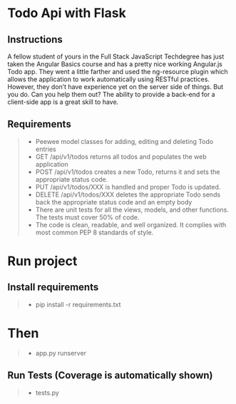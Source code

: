 # Todo Api with Flask

## Instructions

A fellow student of yours in the Full Stack JavaScript Techdegree has just taken the Angular Basics course and has a pretty nice working Angular.js Todo app. They went a little farther and used the ng-resource plugin which allows the application to work automatically using RESTful practices. However, they don’t have experience yet on the server side of things. But you do. Can you help them out? The ability to provide a back-end for a client-side app is a great skill to have.

## Requirements
>- Peewee model classes for adding, editing and deleting Todo entries
>- GET /api/v1/todos returns all todos and populates the web application
>- POST /api/v1/todos creates a new Todo, returns it and sets the appropriate status code.
>- PUT /api/v1/todos/XXX is handled and proper Todo is updated.
>- DELETE /api/v1/todos/XXX deletes the appropriate Todo sends back the appropriate status code and an empty body
>- There are unit tests for all the views, models, and other functions. The tests must cover 50% of code.
>- The code is clean, readable, and well organized. It complies with most common PEP 8 standards of style.

# Run project
## Install requirements
>- pip install -r requirements.txt
# Then
>- app.py runserver
## Run Tests (Coverage is automatically shown)
>- tests.py 
